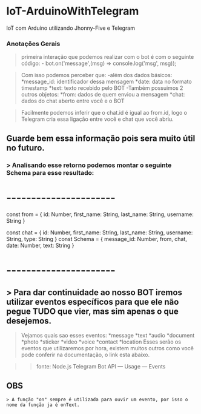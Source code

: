 # IoT-ArduinoWithTelegram
IoT com Arduíno utilizando Jhonny-Five e Telegram


### Anotações Gerais ###

> primeira interação que podemos realizar com o bot é com o seguinte código:
    - bot.on('message',(msg) => console.log('msg', msg));

> Com isso podemos perceber que: 
    -além dos dados básicos:
        *message_id: identificador dessa mensagem
        *date: data no formato timestamp
        *text: texto recebido pelo BOT
    -Também possuimos 2 outros objetos:
        *from: dados de quem enviou a mensagem
        *chat: dados do chat aberto entre você e o BOT

> Facilmente podemos inferir que o chat.id é igual ao from.id, logo o Telegram cria essa ligação    entre você e chat que você abriu.
## Guarde bem essa informação pois sera muito útil no futuro.

### > Analisando esse retorno podemos montar o seguinte Schema para esse resultado:

# ----------------------
const from = { 
  id: Number,
  first_name: String,
  last_name: String,
  username: String 
}
     
const chat = { 
  id: Number,
  first_name: String,
  last_name: String,
  username: String,
  type: String 
}
const Schema = { 
  message_id: Number,
  from,
  chat,
  date: Number,
  text: String
}
# ----------------------

## > Para dar continuidade ao nosso BOT iremos utilizar eventos específicos para que ele não pegue TUDO que vier, mas sim apenas o que desejemos.
>Vejamos quais sao esses eventos:
    *message
    *text
    *audio
    *document
    *photo
    *sticker
    *video
    *voice
    *contact
    *location
> Esses serão os eventos que utilizaremos por hora, existem muitos outros como você pode conferir na documentação, o link esta abaixo.

>> fonte: Node.js Telegram Bot API — Usage — Events

## OBS ##
    > A função "on" sempre é utilizada para ouvir um evento, por isso o nome da função ja é onText.